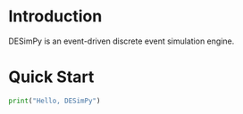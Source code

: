 # Introduction

DESimPy is an event-driven discrete event simulation engine.

# Quick Start

```python
print("Hello, DESimPy")
```
